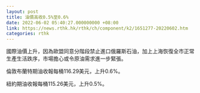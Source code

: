 ```yaml
---
layout: post
title: 油價高收0.5%至0.6%
date: 2022-06-02 05:40:27.000000000 +08:00
link: https://news.rthk.hk/rthk/ch/component/k2/1651277-20220602.htm
categories: rthk
---
```


國際油價上升，因為歐盟同意分階段禁止進口俄羅斯石油，加上上海恢復全市正常生產生活跌序，市場擔心或令原油需求進一步緊張。

倫敦布蘭特期油收報每桶116.29美元，上升0.6%。

紐約期油收報每桶115.26美元，上升0.5%。
